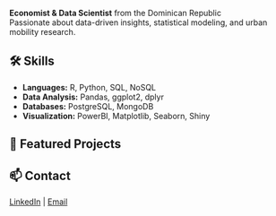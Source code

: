**Economist & Data Scientist** from the Dominican Republic  
Passionate about data-driven insights, statistical modeling, and urban mobility research.

## 🛠 Skills
- **Languages:** R, Python, SQL, NoSQL
- **Data Analysis:** Pandas, ggplot2, dplyr
- **Databases:** PostgreSQL, MongoDB
- **Visualization:** PowerBI, Matplotlib, Seaborn, Shiny

## 📌 Featured Projects


## 📫 Contact
[LinkedIn](https://www.linkedin.com/in/jorgeeliasmusa/) | [Email](mailto:eliasmusa@gmail.com)
